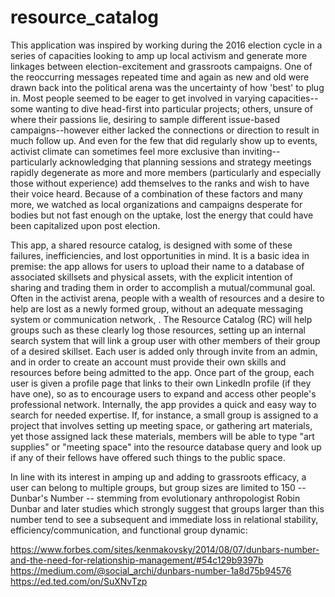 # resource_catalog

This application was inspired by working during the 2016 election cycle in a series of capacities looking to amp up local activism and generate more linkages between election-excitement and grassroots campaigns. One of the reoccurring messages repeated time and again as new and old were drawn back into the political arena was the uncertainty of how 'best' to plug in. Most people seemed to be eager to get involved in varying capacities--some wanting to dive head-first into particular projects; others, unsure of where their passions lie, desiring to sample different issue-based campaigns--however either lacked the connections or direction to result in much follow up. And even for the few that did regularly show up to events, activist climate can sometimes feel more exclusive than inviting--particularly acknowledging that planning sessions and strategy meetings rapidly degenerate as more and more members (particularly and especially those without experience) add themselves to the ranks and wish to have their voice heard. Because of a combination of these factors and many more, we watched as local organizations and campaigns desperate for bodies but not fast enough on the uptake, lost the energy that could have been capitalized upon post election.

This app, a shared resource catalog, is designed with some of these failures, inefficiencies, and lost opportunities in mind. It is a basic idea in premise: the app allows for users to upload their name to a database of associated skillsets and physical assets, with the explicit intention of sharing and trading them in order to accomplish a mutual/communal goal. Often in the activist arena, people with a wealth of resources and a desire to help are lost as a newly formed group, without an adequate messaging system or communication network, . The Resource Catalog (RC) will help groups such as these clearly log those resources, setting up an internal search system that will link a group user with other members of their group of a desired skillset. Each user is added only through invite from an admin, and in order to create an account must provide their own skills and resources before being admitted to the app. Once part of the group, each user is given a profile page that links to their own LinkedIn profile (if they have one), so as to encourage users to expand and access other people's professional network. Internally, the app provides a quick and easy way to search for needed expertise. If, for instance, a small group is assigned to a project that involves setting up meeting space, or gathering art materials, yet those assigned lack these materials, members will be able to type "art supplies" or "meeting space" into the resource database query and look up if any of their fellows have offered such things to the public space.

In line with its interest in amping up and adding to grassroots efficacy, a user can belong to multiple groups, but group sizes are limited to 150 -- Dunbar's Number -- stemming from evolutionary anthropologist Robin Dunbar and later studies which strongly suggest that groups larger than this number tend to see a subsequent and immediate loss in relational stability, efficiency/communication, and functional group dynamic:

https://www.forbes.com/sites/kenmakovsky/2014/08/07/dunbars-number-and-the-need-for-relationship-management/#54c129b9397b
https://medium.com/@social_archi/dunbars-number-1a8d75b94576
https://ed.ted.com/on/SuXNvTzp
